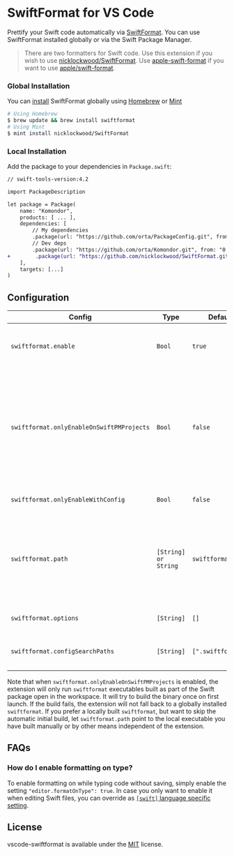 # SwiftFormat for VS Code

Prettify your Swift code automatically via [SwiftFormat](https://github.com/nicklockwood/SwiftFormat). You can
use SwiftFormat installed globally or via the Swift Package Manager.

> There are two formatters for Swift code. Use this extension if you wish to use [nicklockwood/SwiftFormat](https://github.com/nicklockwood/SwiftFormat).
> Use [apple-swift-format](https://github.com/vknabel/vscode-apple-swift-format) if you want to use [apple/swift-format](https://github.com/apple/swift-format).

### Global Installation

You can [install](https://github.com/nicklockwood/SwiftFormat#how-do-i-install-it) SwiftFormat globally using [Homebrew](http://brew.sh/) or [Mint](https://github.com/yonaskolb/Mint)

```bash
# Using Homebrew
$ brew update && brew install swiftformat
# Using Mint
$ mint install nicklockwood/SwiftFormat
```

### Local Installation

Add the package to your dependencies in `Package.swift`:

```diff
// swift-tools-version:4.2

import PackageDescription

let package = Package(
    name: "Komondor",
    products: [ ... ],
    dependencies: [
        // My dependencies
        .package(url: "https://github.com/orta/PackageConfig.git", from: "0.0.1"),
        // Dev deps
        .package(url: "https://github.com/orta/Komondor.git", from: "0.0.1"),
+        .package(url: "https://github.com/nicklockwood/SwiftFormat.git", from: "0.55.5"),
    ],
    targets: [...]
)
```

## Configuration

| Config                                    | Type       | Default            | Description                                                                                |
| ----------------------------------------- | ---------- | ------------------ | ------------------------------------------------------------------------------------------ |
| `swiftformat.enable`                      | `Bool`     | `true`             | Whether SwiftFormat should actually do something.                                          |
| `swiftformat.onlyEnableOnSwiftPMProjects` | `Bool`     | `false`            | Requires and uses a SwiftFormat as SwiftPM dependency. This will cause the extension to build the Swift package upon first launch. |
| `swiftformat.onlyEnableWithConfig`        | `Bool`     | `false`            | Only format if config present.                                                             |
| `swiftformat.path`                        | `[String]  or String`            | `swiftformat`                                                                              | The location of the globally installed SwiftFormat (resolved with the current path if only a filename). |
| `swiftformat.options`                     | `[String]` | `[]`               | Additional [options for SwiftFormat](https://github.com/nicklockwood/SwiftFormat#options). |
| `swiftformat.configSearchPaths`           | `[String]` | `[".swiftformat"]` | Possible paths for SwiftFormat config.                                                     |

Note that when `swiftformat.onlyEnableOnSwiftPMProjects` is enabled, the extension will only run `swiftformat`
executables built as part of the Swift package open in the workspace. It will try to build the binary once on first
launch. If the build fails, the extension will not fall back to a globally installed `swiftformat`. If you prefer a
locally built `swiftformat`, but want to skip the automatic initial build, let `swiftformat.path` point to the local
executable you have built manually or by other means independent of the extension.

## FAQs

### How do I enable formatting on type?

To enable formatting on while typing code without saving, simply enable the setting `"editor.formatOnType": true`.
In case you only want to enable it when editing Swift files, you can override as [`[swift]` language specific setting](https://code.visualstudio.com/docs/getstarted/settings#_language-specific-editor-settings).

## License

vscode-swiftformat is available under the [MIT](./LICENSE) license.
